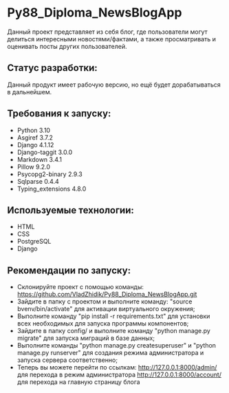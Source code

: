 # Py88_Diploma_NewsBlogApp

Данный проект представляет из себя блог,
где пользователи могут делиться интересными новостями/фактами,
а также просматривать и оценивать посты других пользователей.

Статус разработки:
-
Данный продукт имеет рабочую версию, но ещё будет дорабатываться в дальнейшем.

Требования к запуску:
-

- Python 3.10
- Asgiref 3.7.2
- Django 4.1.12
- Django-taggit 3.0.0
- Markdown 3.4.1
- Pillow 9.2.0
- Psycopg2-binary 2.9.3
- Sqlparse 0.4.4
- Typing_extensions 4.8.0

Используемые технологии:
-
- HTML
- CSS
- PostgreSQL
- Django

Рекомендации по запуску:
-
- Склонируйте проект с помощью команды:
https://github.com/VladZhidik/Py88_Diploma_NewsBlogApp.git
- Зайдите в папку с проектом и выполните команду:
"source bvenv/bin/activate" для активации виртуального окружения;
- Выполните команду "pip install -r requirements.txt" для установки всех необходимых для запуска программы компонентов;
- Зайдите в папку config/ и выполните команду "python manage.py migrate" для запуска миграций в базе данных;
- Выполните команды "python manage.py createsuperuser" и "python manage.py runserver" для создания режима администратора и запуска сервера соответственно;
- Теперь вы можете перейти по ссылкам:
http://127.0.0.1:8000/admin/ для перехода в режим администратора
http://127.0.0.1:8000/account/ для перехода на главную страницу блога
